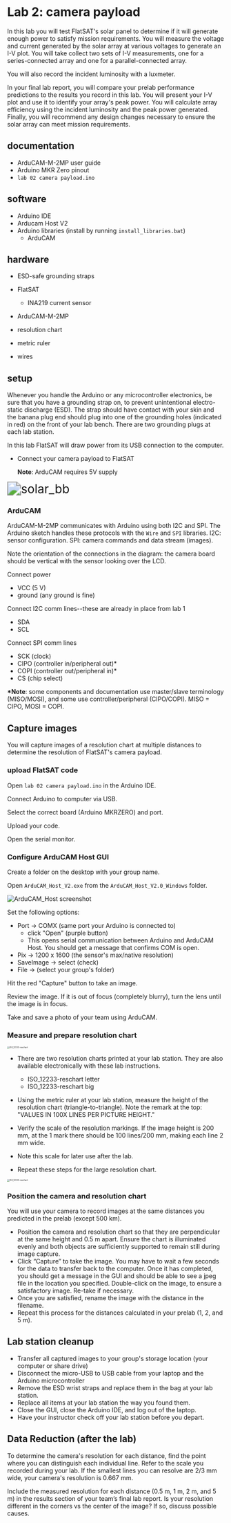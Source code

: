 # Lab 2: camera payload

In this lab you will test FlatSAT's solar panel to determine if it will generate enough power to satisfy mission requirements. You will measure the voltage and current generated by the solar array at various voltages to generate an I-V plot. You will take collect two sets of I-V measurements, one for a series-connected array and one for a parallel-connected array. 

You will also record the incident luminosity with a luxmeter. 

In your final lab report, you will compare your prelab performance predictions to the results you record in this lab. You will present your I-V plot and use it to identify your array's peak power. You will calculate array efficiency using the incident luminosity and the peak power generated. Finally, you will recommend any design changes necessary to ensure the
solar array can meet mission requirements.

## documentation

- ArduCAM-M-2MP user guide
- Arduino MKR Zero pinout
- `lab 02 camera payload.ino`

## software

- Arduino IDE
- Arducam Host V2
- Arduino libraries (install by running `install_libraries.bat`)
  - ArduCAM

## hardware

* ESD-safe grounding straps
* FlatSAT
  * INA219 current sensor

* ArduCAM-M-2MP
* resolution chart
* metric ruler
* wires

## setup

Whenever you handle the Arduino or any microcontroller electronics, be sure that you have a grounding strap on, to prevent unintentional electro-static discharge (ESD). The strap should have contact with your skin and the banana plug end should plug into one of the grounding holes (indicated in red) on the front of your lab bench. There are two grounding plugs at each lab station.

In this lab FlatSAT will draw power from its USB connection to the computer. 

- Connect your camera payload to FlatSAT

  **Note**: ArduCAM requires 5V supply



<img src="sources\camera_bb.svg" alt="solar_bb" style="zoom:200%;" />

### ArduCAM

ArduCAM-M-2MP communicates with Arduino using both I2C and SPI. The Arduino sketch handles these protocols with the `Wire` and `SPI` libraries. I2C: sensor configuration. SPI: camera commands and data stream (images). 

Note the orientation of the connections in the diagram: the camera board should be vertical with the sensor looking over the LCD. 

Connect power

- VCC (5 V)
- ground (any ground is fine)

Connect I2C comm lines--these are already in place from lab 1

- SDA
- SCL

Connect SPI comm lines

- SCK (clock)
- CIPO (controller in/peripheral out)*
- COPI (controller out/peripheral in)*
- CS (chip select)

**\*Note**: some components and documentation use master/slave terminology (MISO/MOSI), and some use controller/peripheral (CIPO/COPI). MISO = CIPO, MOSI = COPI. 



## Capture images

You will capture images of a resolution chart at multiple distances to determine the resolution of FlatSAT's camera payload. 

### upload FlatSAT code

Open `lab 02 camera payload.ino` in the Arduino IDE. 

Connect Arduino to computer via USB. 

Select the correct board (Arduino MKRZERO) and port. 

Upload your code. 

Open the serial monitor. 

### Configure ArduCAM Host GUI

Create a folder on the desktop with your group name. 

Open `ArduCAM_Host_V2.exe` from the `ArduCAM_Host_V2.0_Windows` folder. 

<img src="sources\ArduCAM_Host screenshot.png" alt="ArduCAM_Host screenshot" style="zoom:100%;" />

Set the following options:

- Port -> COMX (same port your Arduino is connected to)
  - click "Open" (purple button)
  - This opens serial communication between Arduino and ArduCAM Host. You should get a message that confirms COM is open.
- Pix -> 1200 x 1600 (the sensor's max/native resolution)
- SaveImage -> select (check)
- File -> (select your group's folder)

Hit the red "Capture" button to take an image. 

Review the image. If it is out of focus (completely blurry), turn the lens until the image is in focus. 

Take and save a photo of your team using ArduCAM. 

### Measure and prepare resolution chart

<img src="sources\ISO_12233-reschart letter.svg" alt="ISO_12233-reschart" style="zoom: 33%;" />

- There are two resolution charts printed at your lab station. They are also available electronically with these lab instructions. 
  - ISO_12233-reschart letter
  - ISO_12233-reschart big

- Using the metric ruler at your lab station, measure the height of the resolution chart (triangle-to-triangle). Note the remark at the top: "VALUES IN 100X LINES PER PICTURE HEIGHT."
- Verify the scale of the resolution markings. If the image height is 200 mm, at the 1 mark there should be 100 lines/200 mm, making each line 2 mm wide. 
- Note this scale for later use after the lab. 
- Repeat these steps for the large resolution chart. 

<img src="sources\ISO_12233-reschart big.svg" alt="ISO_12233-reschart" style="zoom: 33%;" />

### Position the camera and resolution chart

You will use your camera to record images at the same distances you predicted in the prelab (except 500 km). 

- Position the camera and resolution chart so that they are perpendicular at the same height and 0.5 m apart. Ensure the chart is illuminated evenly and both objects are sufficiently supported to remain still during image capture. 
- Click “Capture” to take the image. You may have to wait a few seconds for the data to transfer back to the computer. Once it has completed, you should get a message in the GUI and should be able to see a jpeg file in the location you specified. Double-click on the image, to ensure a satisfactory image. Re-take if necessary. 
- Once you are satisfied, rename the image with the distance in the filename. 
- Repeat this process for the distances calculated in your prelab (1, 2, and 5 m).

## Lab station cleanup

- Transfer all captured images to your group's storage location (your computer or share drive)
- Disconnect the micro-USB to USB cable from your laptop and the Arduino microcontroller
- Remove the ESD wrist straps and replace them in the bag at your lab station.
- Replace all items at your lab station the way you found them. 
- Close the GUI, close the Arduino IDE, and log out of the laptop.
- Have your instructor check off your lab station before you depart.

## Data Reduction (after the lab)

To determine the camera's resolution for each distance, find the point where you can distinguish each individual line. Refer to the scale you recorded during your lab. If the smallest lines you can resolve are 2/3 mm wide, your camera's resolution is 0.667 mm. 

Include the measured resolution for each distance (0.5 m, 1 m, 2 m, and 5 m) in the results section of your team’s final lab report. Is your resolution different in the corners vs the center of the image? If so, discuss possible causes. 
